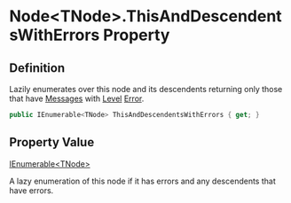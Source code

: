 # Node&lt;TNode&gt;.ThisAndDescendentsWithErrors Property
## Definition

Lazily enumerates over this node and its descendents returning only those that have [Messages](MrKWatkins.Ast.Message.md) with [Level](MrKWatkins.Ast.Message.Level.md) [Error](MrKWatkins.Ast.MessageLevel.md#fields).

```c#
public IEnumerable<TNode> ThisAndDescendentsWithErrors { get; }
```

## Property Value

[IEnumerable&lt;TNode&gt;](https://learn.microsoft.com/en-gb/dotnet/api/System.Collections.Generic.IEnumerable-1)

A lazy enumeration of this node if it has errors and any descendents that have errors.
